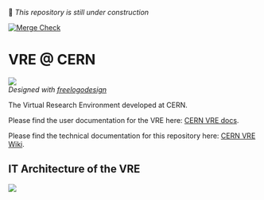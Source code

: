 :construction: *This repository is still under construction*

[![Merge Check](https://github.com/cern-vre/cern-vre/actions/workflows/merge-check.yml/badge.svg)](https://github.com/vre-hub/vre/actions/workflows/merge-check-paths.yml)
 
# VRE @ CERN

![](vre@CERN-logo.png)  
*Designed with [freelogodesign](https://www.freelogodesign.org/)*

The Virtual Research Environment developed at CERN.

Please find the user documentation for the VRE here: [CERN VRE docs](https://vre-hub.github.io/).

Please find the technical documentation for this repository here: [CERN VRE Wiki](https://github.com/cern-vre/cern-vre/wiki).

## IT Architecture of the VRE

![](architecture.png)
